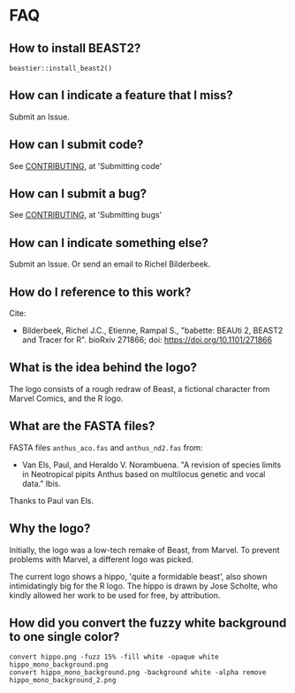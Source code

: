 # FAQ

## How to install BEAST2?

```
beastier::install_beast2()
```

## How can I indicate a feature that I miss?

Submit an Issue.

## How can I submit code?

See [CONTRIBUTING](CONTRIBUTING.md), at 'Submitting code'

## How can I submit a bug?

See [CONTRIBUTING](CONTRIBUTING.md), at 'Submitting bugs' 

## How can I indicate something else?

Submit an Issue. Or send an email to Richel Bilderbeek.

## How do I reference to this work?

Cite:

 * Bilderbeek, Richel J.C., Etienne, Rampal S., "babette: BEAUti 2, BEAST2 and Tracer for R". bioRxiv 271866; doi: https://doi.org/10.1101/271866

## What is the idea behind the logo?

The logo consists of a rough redraw of Beast, 
a fictional character from Marvel Comics, 
and the R logo. 

## What are the FASTA files?

FASTA files `anthus_aco.fas` and `anthus_nd2.fas` from:
 
 * Van Els, Paul, and Heraldo V. Norambuena. "A revision of species limits in Neotropical pipits Anthus based on multilocus genetic and vocal data." Ibis.

Thanks to Paul van Els.

## Why the logo?

Initially, the logo was a low-tech remake of Beast, from Marvel.
To prevent problems with Marvel, a different logo was picked.

The current logo shows a hippo, 'quite a formidable beast', also shown
intimidatingly big for the R logo. 
The hippo is drawn by Jose Scholte, who kindly allowed her work to
be used for free, by attribution.

## How did you convert the fuzzy white background to one single color?

```
convert hippo.png -fuzz 15% -fill white -opaque white hippo_mono_background.png
convert hippo_mono_background.png -background white -alpha remove hippo_mono_background_2.png
```